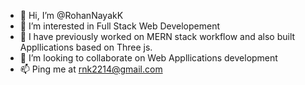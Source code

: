 - 👋 Hi, I’m @RohanNayakK
- 👀 I’m interested in Full Stack Web Developement 
- 🌱 I have previously worked on MERN stack workflow and also built Appllications based on Three js.  
- 💞️ I’m looking to collaborate on Web Appllications development
- 📫 Ping me at rnk2214@gmail.com

<!---
RohanNayakK/RohanNayakK is a ✨ special ✨ repository because its `README.md` (this file) appears on your GitHub profile.
You can click the Preview link to take a look at your changes.
--->

